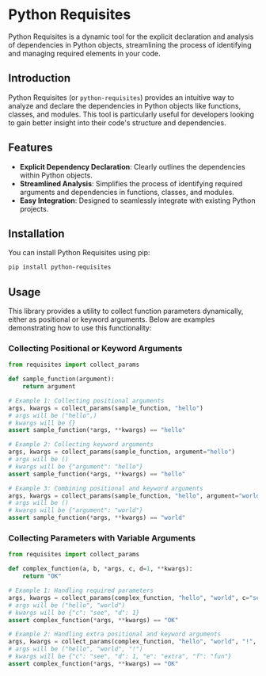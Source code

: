 # Python Requisites

Python Requisites is a dynamic tool for the explicit declaration and analysis of dependencies in Python objects, streamlining the process of identifying and managing required elements in your code.

## Introduction

Python Requisites (or `python-requisites`) provides an intuitive way to analyze and declare the dependencies in Python objects like functions, classes, and modules. This tool is particularly useful for developers looking to gain better insight into their code's structure and dependencies.

## Features

- **Explicit Dependency Declaration**: Clearly outlines the dependencies within Python objects.
- **Streamlined Analysis**: Simplifies the process of identifying required arguments and dependencies in functions, classes, and modules.
- **Easy Integration**: Designed to seamlessly integrate with existing Python projects.

## Installation

You can install Python Requisites using pip:

```bash
pip install python-requisites
```

## Usage

This library provides a utility to collect function parameters dynamically, either as positional or keyword arguments. Below are examples demonstrating how to use this functionality:

### Collecting Positional or Keyword Arguments

```python
from requisites import collect_params

def sample_function(argument):
    return argument

# Example 1: Collecting positional arguments
args, kwargs = collect_params(sample_function, "hello")
# args will be ("hello",)
# kwargs will be {}
assert sample_function(*args, **kwargs) == "hello"

# Example 2: Collecting keyword arguments
args, kwargs = collect_params(sample_function, argument="hello")
# args will be ()
# kwargs will be {"argument": "hello"}
assert sample_function(*args, **kwargs) == "hello"

# Example 3: Combining positional and keyword arguments
args, kwargs = collect_params(sample_function, "hello", argument="world")
# args will be ()
# kwargs will be {"argument": "world"}
assert sample_function(*args, **kwargs) == "world"
```

### Collecting Parameters with Variable Arguments

```python
from requisites import collect_params

def complex_function(a, b, *args, c, d=1, **kwargs):
    return "OK"

# Example 1: Handling required parameters
args, kwargs = collect_params(complex_function, "hello", "world", c="see")
# args will be ("hello", "world")
# kwargs will be {"c": "see", "d": 1}
assert complex_function(*args, **kwargs) == "OK"

# Example 2: Handling extra positional and keyword arguments
args, kwargs = collect_params(complex_function, "hello", "world", "!", c="see", e="extra", f="fun")
# args will be ("hello", "world", "!")
# kwargs will be {"c": "see", "d": 1, "e": "extra", "f": "fun"}
assert complex_function(*args, **kwargs) == "OK"
```
